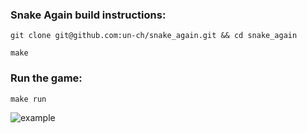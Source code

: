 ### Snake Again build instructions:
```
git clone git@github.com:un-ch/snake_again.git && cd snake_again
```
```
make
```
### Run the game:
```
make run
```
![example](https://github.com/un-ch/snake_again/doc/screenshot.png)
